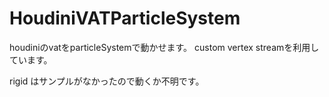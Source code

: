 # HoudiniVATParticleSystem
 
houdiniのvatをparticleSystemで動かせます。
custom vertex streamを利用しています。

rigid はサンプルがなかったので動くか不明です。
